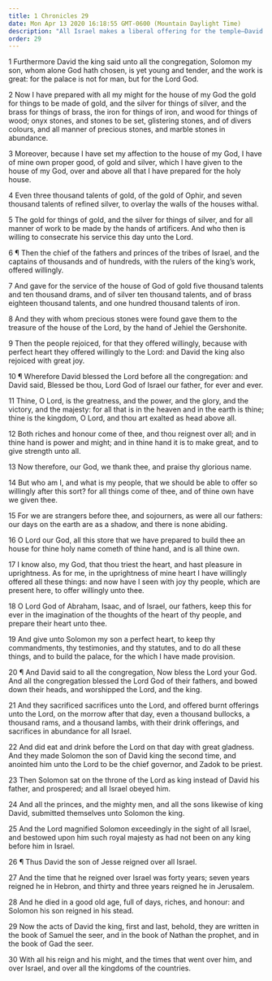 ```yaml
---
title: 1 Chronicles 29
date: Mon Apr 13 2020 16:18:55 GMT-0600 (Mountain Daylight Time)
description: "All Israel makes a liberal offering for the temple—David blesses and praises the Lord and instructs the people—David dies—Solomon reigns as king—The books of Nathan and Gad are mentioned."
order: 29
---
```


1 Furthermore David the king said unto all the congregation, Solomon my son, whom alone God hath chosen, is yet young and tender, and the work is great: for the palace is not for man, but for the Lord God.

2 Now I have prepared with all my might for the house of my God the gold for things to be made of gold, and the silver for things of silver, and the brass for things of brass, the iron for things of iron, and wood for things of wood; onyx stones, and stones to be set, glistering stones, and of divers colours, and all manner of precious stones, and marble stones in abundance.

3 Moreover, because I have set my affection to the house of my God, I have of mine own proper good, of gold and silver, which I have given to the house of my God, over and above all that I have prepared for the holy house.

4 Even three thousand talents of gold, of the gold of Ophir, and seven thousand talents of refined silver, to overlay the walls of the houses withal.

5 The gold for things of gold, and the silver for things of silver, and for all manner of work to be made by the hands of artificers. And who then is willing to consecrate his service this day unto the Lord.

6 ¶ Then the chief of the fathers and princes of the tribes of Israel, and the captains of thousands and of hundreds, with the rulers of the king’s work, offered willingly.

7 And gave for the service of the house of God of gold five thousand talents and ten thousand drams, and of silver ten thousand talents, and of brass eighteen thousand talents, and one hundred thousand talents of iron.

8 And they with whom precious stones were found gave them to the treasure of the house of the Lord, by the hand of Jehiel the Gershonite.

9 Then the people rejoiced, for that they offered willingly, because with perfect heart they offered willingly to the Lord: and David the king also rejoiced with great joy.

10 ¶ Wherefore David blessed the Lord before all the congregation: and David said, Blessed be thou, Lord God of Israel our father, for ever and ever.

11 Thine, O Lord, is the greatness, and the power, and the glory, and the victory, and the majesty: for all that is in the heaven and in the earth is thine; thine is the kingdom, O Lord, and thou art exalted as head above all.

12 Both riches and honour come of thee, and thou reignest over all; and in thine hand is power and might; and in thine hand it is to make great, and to give strength unto all.

13 Now therefore, our God, we thank thee, and praise thy glorious name.

14 But who am I, and what is my people, that we should be able to offer so willingly after this sort? for all things come of thee, and of thine own have we given thee.

15 For we are strangers before thee, and sojourners, as were all our fathers: our days on the earth are as a shadow, and there is none abiding.

16 O Lord our God, all this store that we have prepared to build thee an house for thine holy name cometh of thine hand, and is all thine own.

17 I know also, my God, that thou triest the heart, and hast pleasure in uprightness. As for me, in the uprightness of mine heart I have willingly offered all these things: and now have I seen with joy thy people, which are present here, to offer willingly unto thee.

18 O Lord God of Abraham, Isaac, and of Israel, our fathers, keep this for ever in the imagination of the thoughts of the heart of thy people, and prepare their heart unto thee.

19 And give unto Solomon my son a perfect heart, to keep thy commandments, thy testimonies, and thy statutes, and to do all these things, and to build the palace, for the which I have made provision.

20 ¶ And David said to all the congregation, Now bless the Lord your God. And all the congregation blessed the Lord God of their fathers, and bowed down their heads, and worshipped the Lord, and the king.

21 And they sacrificed sacrifices unto the Lord, and offered burnt offerings unto the Lord, on the morrow after that day, even a thousand bullocks, a thousand rams, and a thousand lambs, with their drink offerings, and sacrifices in abundance for all Israel.

22 And did eat and drink before the Lord on that day with great gladness. And they made Solomon the son of David king the second time, and anointed him unto the Lord to be the chief governor, and Zadok to be priest.

23 Then Solomon sat on the throne of the Lord as king instead of David his father, and prospered; and all Israel obeyed him.

24 And all the princes, and the mighty men, and all the sons likewise of king David, submitted themselves unto Solomon the king.

25 And the Lord magnified Solomon exceedingly in the sight of all Israel, and bestowed upon him such royal majesty as had not been on any king before him in Israel.

26 ¶ Thus David the son of Jesse reigned over all Israel.

27 And the time that he reigned over Israel was forty years; seven years reigned he in Hebron, and thirty and three years reigned he in Jerusalem.

28 And he died in a good old age, full of days, riches, and honour: and Solomon his son reigned in his stead.

29 Now the acts of David the king, first and last, behold, they are written in the book of Samuel the seer, and in the book of Nathan the prophet, and in the book of Gad the seer.

30 With all his reign and his might, and the times that went over him, and over Israel, and over all the kingdoms of the countries.
